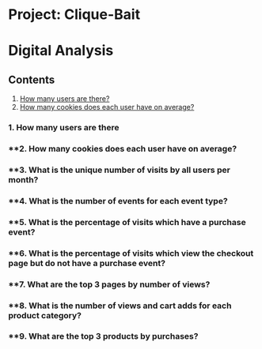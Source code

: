 # Project: Clique-Bait

# Digital Analysis

## Contents

  1. [How many users are there?](#1-how-many-users-are-there)
  2. [How many cookies does each user have on average?](2-What-is-the-unique-number-of-visits-by-all-users-per-month)


### **1. How many users are there**


### **2. How many cookies does each user have on average?


### **3. What is the unique number of visits by all users per month?


### **4. What is the number of events for each event type?


### **5. What is the percentage of visits which have a purchase event?


### **6. What is the percentage of visits which view the checkout page but do not have a purchase event?


### **7. What are the top 3 pages by number of views?


### **8. What is the number of views and cart adds for each product category?


### **9. What are the top 3 products by purchases?
